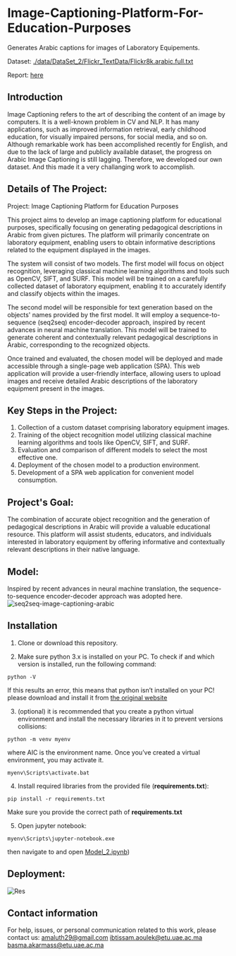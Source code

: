 # Image-Captioning-Platform-For-Education-Purposes
Generates Arabic captions for images of Laboratory Equipements.


Dataset: [./data/DataSet_2/Flickr_TextData/Flickr8k.arabic.full.txt](./data/DataSet_2/Flickr_TextData/Flickr8k.arabic.full.txt)

Report: [here]()

## Introduction
Image Captioning refers to the art of describing the content of an image by computers. It is a well-known problem in CV and NLP. It has many applications, such as improved information retrieval, early childhood education, for visually impaired persons, for social media, and so on. Although remarkable work has been accomplished recently for English, and due to the lack of large and publicly available dataset, the progress on Arabic Image Captioning is still lagging. Therefore, we developed our own dataset. And this made it a very challanging work to accomplish.

## Details of The Project:

Project: Image Captioning Platform for Education Purposes

This project aims to develop an image captioning platform for educational purposes, specifically focusing on generating pedagogical descriptions in Arabic from given pictures. The platform will primarily concentrate on laboratory equipment, enabling users to obtain informative descriptions related to the equipment displayed in the images.

The system will consist of two models. The first model will focus on object recognition, leveraging classical machine learning algorithms and tools such as OpenCV, SIFT, and SURF. This model will be trained on a carefully collected dataset of laboratory equipment, enabling it to accurately identify and classify objects within the images.

The second model will be responsible for text generation based on the objects' names provided by the first model. It will employ a sequence-to-sequence (seq2seq) encoder-decoder approach, inspired by recent advances in neural machine translation. This model will be trained to generate coherent and contextually relevant pedagogical descriptions in Arabic, corresponding to the recognized objects.

Once trained and evaluated, the chosen model will be deployed and made accessible through a single-page web application (SPA). This web application will provide a user-friendly interface, allowing users to upload images and receive detailed Arabic descriptions of the laboratory equipment present in the images.

## Key Steps in the Project:

1. Collection of a custom dataset comprising laboratory equipment images.
2. Training of the object recognition model utilizing classical machine learning algorithms and tools like OpenCV, SIFT, and SURF.
3. Evaluation and comparison of different models to select the most effective one.
4. Deployment of the chosen model to a production environment.
5. Development of a SPA web application for convenient model consumption.

## Project's Goal:
The combination of accurate object recognition and the generation of pedagogical descriptions in Arabic will provide a valuable educational resource. This platform will assist students,    educators, and individuals interested in laboratory equipment by offering informative and contextually relevant descriptions in their native language.

## Model:

Inspired by recent advances in neural machine translation, the sequence-to-sequence encoder-decoder approach was adopted here.
![seq2seq-image-captioning-arabic](https://user-images.githubusercontent.com/9033365/50055387-e3ab9980-0156-11e9-859f-dce71314777a.png)


## Installation
1. Clone or download this repository.

2. Make sure python 3.x is installed on your PC. To check if and which version is installed, run the following command:
```
python -V
```
If this results an error, this means that python isn’t installed on your PC! please download and install it from [the original website](https://www.python.org/)

3. (optional) it is recommended that you create a python virtual environment and install the necessary libraries in it to prevent versions collisions:
```
python -m venv myenv
```
where AIC is the environment name. Once you’ve created a virtual environment, you may activate it.
```
myenv\Scripts\activate.bat
```

4. Install required libraries from the provided file (**requirements.txt**):
```
pip install -r requirements.txt
```
Make sure you provide the correct path of **requirements.txt**

5. Open jupyter notebook:
```
myenv\Scripts\jupyter-notebook.exe
```
then navigate to and open [Model_2.ipynb](./Model_2.ipynb))

## Deployment:
 
![Res](https://github.com/myyla/Image-Captioning-Platform/assets/96894475/bdb0f9a3-8f01-4cb2-b7c9-d95271d91126)

## Contact information
For help, issues, or personal communication related to this work, please contact us: [amaluth29@gmail.com](mailto:amaluth29@gmail.com) [ibtissam.aoulek@etu.uae.ac.ma](mailto:ibtissam.aoulek@etu.uae.ac.ma) [basma.akarmass@etu.uae.ac.ma](mailto:basma.akarmas@etu.uae.ac.ma)
